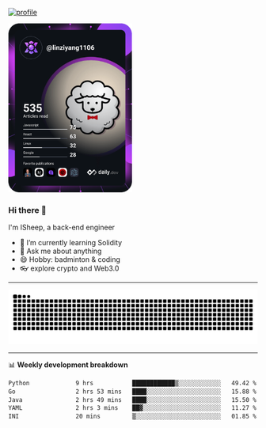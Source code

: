 [![profile](https://user-images.githubusercontent.com/54968314/208005045-e4b42f3b-833d-4242-bfcc-e764865553a2.svg)](https://www.calligrapher.ai/)

<a href="https://app.daily.dev/linziyang1106"><img src="/devcard.png" width="250" alt="ISheep's Dev Card"/></a>

### Hi there 🐏

I'm ISheep, a back-end engineer

- 🔭 I’m currently learning Solidity
- 💬 Ask me about anything
- 😄 Hobby: badminton & coding
- 👓 explore crypto and Web3.0

-------

![](https://raw.githubusercontent.com/ISheepp/ISheepp/output/github-contribution-grid-snake.svg)

-------

📊 **Weekly development breakdown**
<!--START_SECTION:waka-->

```txt
Python             9 hrs           ████████████▒░░░░░░░░░░░░   49.42 %
Go                 2 hrs 53 mins   ████░░░░░░░░░░░░░░░░░░░░░   15.88 %
Java               2 hrs 49 mins   ████░░░░░░░░░░░░░░░░░░░░░   15.50 %
YAML               2 hrs 3 mins    ██▓░░░░░░░░░░░░░░░░░░░░░░   11.27 %
INI                20 mins         ▒░░░░░░░░░░░░░░░░░░░░░░░░   01.85 %
```

<!--END_SECTION:waka-->
